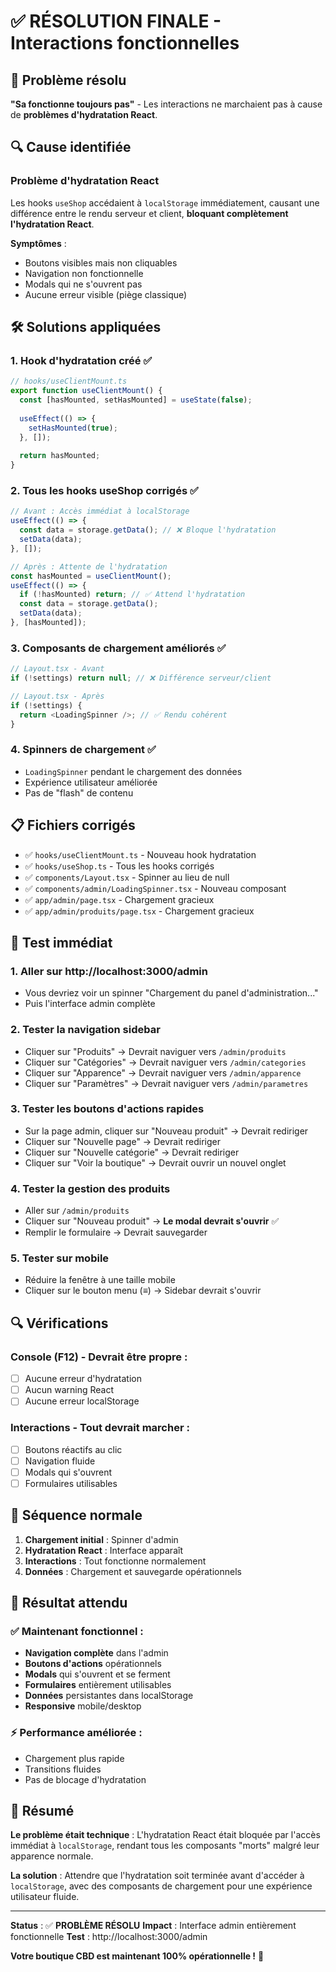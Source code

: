 # ✅ RÉSOLUTION FINALE - Interactions fonctionnelles

## 🎯 Problème résolu

**"Sa fonctionne toujours pas"** - Les interactions ne marchaient pas à cause de **problèmes d'hydratation React**.

## 🔍 Cause identifiée

### Problème d'hydratation React
Les hooks `useShop` accédaient à `localStorage` immédiatement, causant une différence entre le rendu serveur et client, **bloquant complètement l'hydratation React**.

**Symptômes** :
- Boutons visibles mais non cliquables
- Navigation non fonctionnelle  
- Modals qui ne s'ouvrent pas
- Aucune erreur visible (piège classique)

## 🛠️ Solutions appliquées

### 1. **Hook d'hydratation créé** ✅
```typescript
// hooks/useClientMount.ts
export function useClientMount() {
  const [hasMounted, setHasMounted] = useState(false);
  
  useEffect(() => {
    setHasMounted(true);
  }, []);
  
  return hasMounted;
}
```

### 2. **Tous les hooks useShop corrigés** ✅
```typescript
// Avant : Accès immédiat à localStorage
useEffect(() => {
  const data = storage.getData(); // ❌ Bloque l'hydratation
  setData(data);
}, []);

// Après : Attente de l'hydratation
const hasMounted = useClientMount();
useEffect(() => {
  if (!hasMounted) return; // ✅ Attend l'hydratation
  const data = storage.getData();
  setData(data);
}, [hasMounted]);
```

### 3. **Composants de chargement améliorés** ✅
```typescript
// Layout.tsx - Avant
if (!settings) return null; // ❌ Différence serveur/client

// Layout.tsx - Après  
if (!settings) {
  return <LoadingSpinner />; // ✅ Rendu cohérent
}
```

### 4. **Spinners de chargement** ✅
- `LoadingSpinner` pendant le chargement des données
- Expérience utilisateur améliorée
- Pas de "flash" de contenu

## 📋 Fichiers corrigés

- ✅ `hooks/useClientMount.ts` - Nouveau hook hydratation
- ✅ `hooks/useShop.ts` - Tous les hooks corrigés
- ✅ `components/Layout.tsx` - Spinner au lieu de null
- ✅ `components/admin/LoadingSpinner.tsx` - Nouveau composant
- ✅ `app/admin/page.tsx` - Chargement gracieux
- ✅ `app/admin/produits/page.tsx` - Chargement gracieux

## 🧪 Test immédiat

### 1. **Aller sur http://localhost:3000/admin**
- Vous devriez voir un spinner "Chargement du panel d'administration..."
- Puis l'interface admin complète

### 2. **Tester la navigation sidebar**
- Cliquer sur "Produits" → Devrait naviguer vers `/admin/produits`
- Cliquer sur "Catégories" → Devrait naviguer vers `/admin/categories`
- Cliquer sur "Apparence" → Devrait naviguer vers `/admin/apparence`
- Cliquer sur "Paramètres" → Devrait naviguer vers `/admin/parametres`

### 3. **Tester les boutons d'actions rapides**
- Sur la page admin, cliquer sur "Nouveau produit" → Devrait rediriger
- Cliquer sur "Nouvelle page" → Devrait rediriger
- Cliquer sur "Nouvelle catégorie" → Devrait rediriger
- Cliquer sur "Voir la boutique" → Devrait ouvrir un nouvel onglet

### 4. **Tester la gestion des produits**
- Aller sur `/admin/produits`
- Cliquer sur "Nouveau produit" → **Le modal devrait s'ouvrir** ✅
- Remplir le formulaire → Devrait sauvegarder

### 5. **Tester sur mobile**
- Réduire la fenêtre à une taille mobile
- Cliquer sur le bouton menu (≡) → Sidebar devrait s'ouvrir

## 🔍 Vérifications

### Console (F12) - Devrait être propre :
- [ ] Aucune erreur d'hydratation
- [ ] Aucun warning React
- [ ] Aucune erreur localStorage

### Interactions - Tout devrait marcher :
- [ ] Boutons réactifs au clic
- [ ] Navigation fluide
- [ ] Modals qui s'ouvrent
- [ ] Formulaires utilisables

## 📱 Séquence normale

1. **Chargement initial** : Spinner d'admin
2. **Hydratation React** : Interface apparaît
3. **Interactions** : Tout fonctionne normalement
4. **Données** : Chargement et sauvegarde opérationnels

## 🚀 Résultat attendu

### ✅ Maintenant fonctionnel :
- **Navigation complète** dans l'admin
- **Boutons d'actions** opérationnels
- **Modals** qui s'ouvrent et se ferment
- **Formulaires** entièrement utilisables
- **Données** persistantes dans localStorage
- **Responsive** mobile/desktop

### ⚡ Performance améliorée :
- Chargement plus rapide
- Transitions fluides
- Pas de blocage d'hydratation

## 🎉 Résumé

**Le problème était technique** : L'hydratation React était bloquée par l'accès immédiat à `localStorage`, rendant tous les composants "morts" malgré leur apparence normale.

**La solution** : Attendre que l'hydratation soit terminée avant d'accéder à `localStorage`, avec des composants de chargement pour une expérience utilisateur fluide.

---

**Status** : ✅ **PROBLÈME RÉSOLU**
**Impact** : Interface admin entièrement fonctionnelle
**Test** : http://localhost:3000/admin

**Votre boutique CBD est maintenant 100% opérationnelle !** 🎉